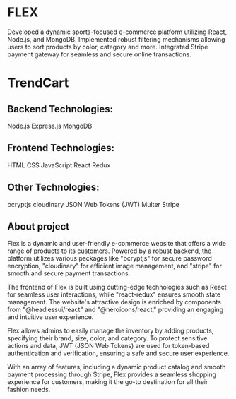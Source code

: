 # FLEX
 Developed a dynamic sports-focused e-commerce platform utilizing React, Node.js, and MongoDB. Implemented robust filtering mechanisms allowing users to sort products by color, category and more. Integrated Stripe payment gateway for seamless and secure online transactions.

# TrendCart

## Backend Technologies:

Node.js
Express.js
MongoDB


## Frontend Technologies:

HTML
CSS
JavaScript
React
Redux


## Other Technologies:

bcryptjs
cloudinary
JSON Web Tokens (JWT)
Multer
Stripe

## About project

Flex is a dynamic and user-friendly e-commerce website that offers a wide range of products to its customers. Powered by a robust backend, the platform utilizes various packages like "bcryptjs" for secure password encryption, "cloudinary" for efficient image management, and "stripe" for smooth and secure payment transactions.

The frontend of Flex is built using cutting-edge technologies such as React for seamless user interactions, while "react-redux" ensures smooth state management. The website's attractive design is enriched by components from "@headlessui/react" and "@heroicons/react," providing an engaging and intuitive user experience.

Flex allows admins to easily manage the inventory by adding products, specifying their brand, size, color, and category. To protect sensitive actions and data, JWT (JSON Web Tokens) are used for token-based authentication and verification, ensuring a safe and secure user experience.

With an array of features, including a dynamic product catalog and smooth payment processing through Stripe, Flex provides a seamless shopping experience for customers, making it the go-to destination for all their fashion needs.






